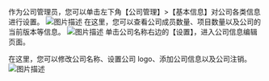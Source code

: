 作为公司管理员，您可以单击左下角【公司管理】>【基本信息】对公司各类信息进行设置。
![图片描述](https://main.qcloudimg.com/raw/4649ba73d96a4c17e560ff9bef42013d.png)
在这里，您可以查看公司成员数量、项目数量以及公司的当前版本等信息。
![图片描述](https://main.qcloudimg.com/raw/8edf09455c3c6f7e66701cf3d8fb6fba.png)
单击公司名称右边的【设置】，进入公司信息编辑页面。

在这里，您可以修改公司名称、设置公司 logo、添加公司信息以及公司注销。
![图片描述](https://main.qcloudimg.com/raw/b9945eb3fb46bcad7ebdb7b0cd74cc39.png)
